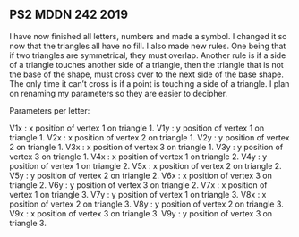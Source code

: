 ## PS2 MDDN 242 2019

I have now finished all letters, numbers and made a symbol. I changed it so now that the triangles all have no fill. I also made new rules. One being that if two triangles are symmetrical, they must overlap. Another rule is if a side of a triangle touches another side of a triangle, then the triangle that is not the base of the shape, must cross over to the next side of the base shape. The only time it can’t cross is if a point is touching a side of a triangle. I plan on renaming my parameters so they are easier to decipher.

Parameters per letter:

V1x : x position of vertex 1 on triangle 1.
V1y : y position of vertex 1 on triangle 1.
V2x : x position of vertex 2 on triangle 1.
V2y : y position of vertex 2 on triangle 1.
V3x : x position of vertex 3 on triangle 1.
V3y : y position of vertex 3 on triangle 1.
V4x : x position of vertex 1 on triangle 2.
V4y : y position of vertex 1 on triangle 2.
V5x : x position of vertex 2 on triangle 2.
V5y : y position of vertex 2 on triangle 2.
V6x : x position of vertex 3 on triangle 2.
V6y : y position of vertex 3 on triangle 2.
V7x : x position of vertex 1 on triangle 3.
V7y : y position of vertex 1 on triangle 3.
V8x : x position of vertex 2 on triangle 3.
V8y : y position of vertex 2 on triangle 3.
V9x : x position of vertex 3 on triangle 3.
V9y : y position of vertex 3 on triangle 3.
